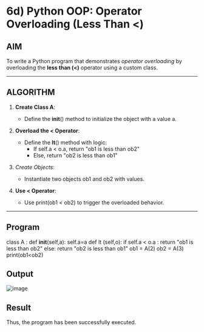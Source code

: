 # 6d) Python OOP: Operator Overloading (Less Than <)

## AIM

To write a Python program that demonstrates *operator overloading* by overloading the **less than (<)** operator using a custom class.

---

## ALGORITHM

1. **Create Class A**:
   - Define the __init__() method to initialize the object with a value a.

2. **Overload the < Operator**:
   - Define the __lt__() method with logic:
     - If self.a < o.a, return "ob1 is less than ob2"
     - Else, return "ob2 is less than ob1"

3. *Create Objects*:
   - Instantiate two objects ob1 and ob2 with values.

4. **Use < Operator**:
   - Use print(ob1 < ob2) to trigger the overloaded behavior.

---

## Program

class A : 
   def __init__(self,a): 
      self.a=a 
def  lt (self,o): 
   if self.a < o.a : 
      return "ob1 is less than ob2" 
   else: 
      return "ob2 is less than ob1" 
ob1 = A(2) 
ob2 = A(3) 
print(ob1<ob2)


## Output
![image](https://github.com/user-attachments/assets/44d05dd9-9676-43ad-9d88-f2e92ca09c68)

## Result
 Thus, the program has been successfully executed.

